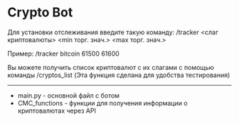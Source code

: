 # Crypto Bot

Для установки отслеживания введите такую команду:
/tracker <cлаг криптовалюты> <min торг. знач.> <max торг. знач.>

Пример: /tracker bitcoin 61500 61600

Вы можете получить список криптовалют с их слагами с помощью команды /cryptos_list
(Эта функция сделана для удобства тестирования)



-------------------------------------------
* main.py - основной файл с ботом
* CMC_functions - функции для получения информации о криптовалютах через API
  
